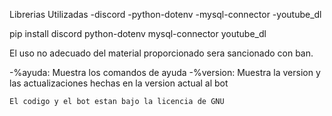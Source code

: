 Librerias Utilizadas
-discord
-python-dotenv
-mysql-connector
-youtube_dl

pip install discord python-dotenv mysql-connector youtube_dl

El uso no adecuado del material proporcionado sera sancionado con ban.

-%ayuda: Muestra los comandos de ayuda
-%version: Muestra la version y las actualizaciones hechas en la version actual al bot

~~~~~~Todos los comandos mostrados a continuacion son sujetos a cambios~~~~~~
El codigo y el bot estan bajo la licencia de GNU
